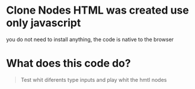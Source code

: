 # Clone Nodes HTML was created use only javascript

you do not need to install anything, the code is native to the browser

# What does this code do?

 > Test whit diferents type inputs and play whit the hmtl nodes
